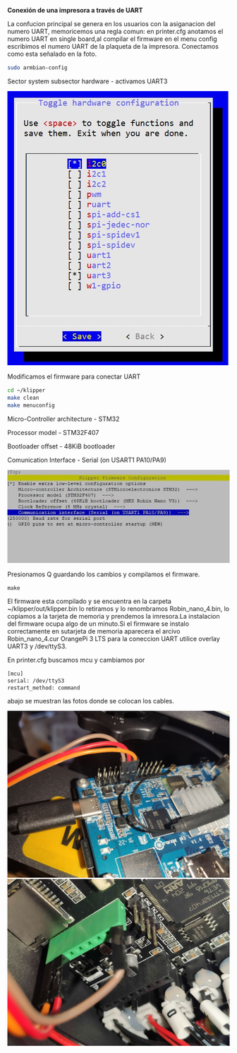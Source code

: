 **Conexión de una impresora a través de UART**

La confucion principal se genera en los usuarios con la asiganacion del numero UART, memoricemos una regla comun: en printer.cfg anotamos el numero UART en single board,al compilar el firmware en el menu config escribimos el numero UART de la plaqueta de la impresora.
Conectamos como esta señalado en la foto.

```bash
sudo armbian-config
```
Sector system subsector hardware - activamos UART3

![1](arm_conf.jpg)

Modificamos el firmware para conectar UART

```bash
cd ~/klipper
make clean
make menuconfig
```
Micro-Controller architecture -  STM32

Processor model - STM32F407

Bootloader offset - 48KiB bootloader

Comunication Interface - Serial (on USART1 PA10/PA9)

![1](menuconfig.jpg)

Presionamos Q guardando los cambios y compilamos el firmware.

```
make
```
El firmware esta compilado y se encuentra en la carpeta
 ~/klipper/out/klipper.bin lo retiramos y lo renombramos Robin_nano_4.bin, lo copiamos 
a la tarjeta de memoria y prendemos la imresora.La instalacion del firmware ocupa algo
de un minuto.Si el firmware se instalo correctamente en sutarjeta de memoria aparecera
 el arcivo Robin_nano_4.cur OrangePi 3 LTS para la coneccion UART utilice overlay UART3 y /dev/ttyS3.

En printer.cfg buscamos mcu y cambiamos por
```
[mcu]
serial: /dev/ttyS3
restart_method: command
```
abajo se muestran las fotos donde se colocan los cables.

![1](pin_orange.jpg)
![2](pin_mcu.jpg)

